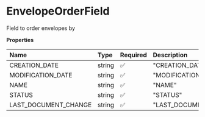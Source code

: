 # EnvelopeOrderField

Field to order envelopes by

**Properties**

| Name                 | Type   | Required | Description            |
| :------------------- | :----- | :------- | :--------------------- |
| CREATION_DATE        | string | ✅       | "CREATION_DATE"        |
| MODIFICATION_DATE    | string | ✅       | "MODIFICATION_DATE"    |
| NAME                 | string | ✅       | "NAME"                 |
| STATUS               | string | ✅       | "STATUS"               |
| LAST_DOCUMENT_CHANGE | string | ✅       | "LAST_DOCUMENT_CHANGE" |
